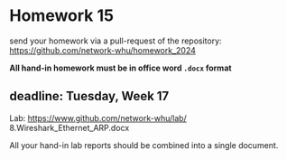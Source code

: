 # Homework 15

send your homework via a pull-request of the repository: https://github.com/network-whu/homework_2024 

**All hand-in homework must be in office word `.docx` format**

## deadline: Tuesday, Week 17

Lab: https://www.github.com/network-whu/lab/
8.Wireshark_Ethernet_ARP.docx

All your hand-in lab reports should be combined into a single document.



